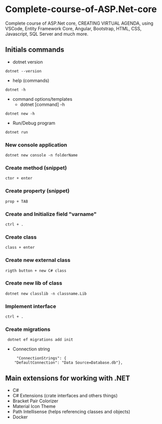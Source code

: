 # Complete-course-of-ASP.Net-core
 Complete  course of ASP.Net core, CREATING VIRTUAL AGENDA, using VSCode, Entity Framework Core, Angular, Bootstrap, HTML, CSS, Javascript, SQL Server and much more.
 
 ## Initials commands
 * dotnet version
 ```
 dotnet --version
 ```
 * help (commands)
 ```
 dotnet -h
 ```
 * command options/templates
     * dotnet [command] -h
 ```
 dotnet new -h 
 ```
 * Run/Debug program
 ```
 dotnet run
 ```
 ### New console application 
 ```
 dotnet new console -n folderName
 ```
  ### Create method (snippet)
 ```
 ctor + enter
 ```
  ### Create property (snippet)
 ```
 prop + TAB
 ```
  ### Create and Initialize field "varname"  
 ```
 ctrl + .
 ```
   ### Create class
 ```
 class + enter
 ```
   ### Create new external class  
 ```
 rigth button + new C# class
 ```
   ### Create new lib of class
 ```
 dotnet new classlib -n classname.Lib
 ```
   ### Implement interface  
 ```
 ctrl + .
 ```
   ### Create migrations
 ```
  dotnet ef migrations add init
 ```
  * Connection string
```
     "ConnectionStrings": {
    "DefaultConnection": "Data Source=Database.db"},
```
 ## Main extensions for working with .NET
 * C#
 * C# Extensions (crate interfaces and others things)
 * Bracket Pair Colorizer
 * Material Icon Theme
 * Path Intellisense (helps referencing classes and objects)
 * Docker
